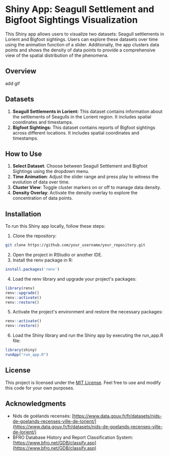 # Shiny App: Seagull Settlement and Bigfoot Sightings Visualization

This Shiny app allows users to visualize two datasets: Seagull settlements in Lorient and Bigfoot sightings. Users can explore these datasets over time using the animation function of a slider. Additionally, the app clusters data points and shows the density of data points to provide a comprehensive view of the spatial distribution of the phenomena.

## Overview

add gif


## Datasets

1. **Seagull Settlements in Lorient:** This dataset contains information about the settlements of Seagulls in the Lorient region. It includes spatial coordinates and timestamps.
2. **Bigfoot Sightings:** This dataset contains reports of Bigfoot sightings across different locations. It includes spatial coordinates and timestamps.


## How to Use

1. **Select Dataset**: Choose between Seagull Settlement and Bigfoot Sightings using the dropdown menu.
2. **Time Animation**: Adjust the slider range and press play to witness the evolution of data over time.
3. **Cluster View**: Toggle cluster markers on or off to manage data density.
4. **Density Overlay**: Activate the density overlay to explore the concentration of data points.

## Installation

To run this Shiny app locally, follow these steps:

1. Clone the repository:
```bash
git clone https://github.com/your_username/your_repository.git
```
2. Open the project in RStudio or another IDE.
3. Install the renv package in R:
```R
install.packages('renv')
```

4. Load the renv library and upgrade your project's packages:
```R
library(renv)
renv::upgrade()
renv::activate()
renv::restore()
```

5. Activate the project's environment and restore the necessary packages:
```R
renv::activate()
renv::restore()
```

6. Load the Shiny library and run the Shiny app by executing the run_app.R file:
```R
library(shiny)
runApp("run_app.R")
```

## License

This project is licensed under the [MIT License](LICENSE). Feel free to use and modify this code for your own purposes.

## Acknowledgments

- Nids de goélands recensés: [https://www.data.gouv.fr/fr/datasets/nids-de-goelands-recenses-ville-de-lorient/](https://www.data.gouv.fr/fr/datasets/nids-de-goelands-recenses-ville-de-lorient/)
- BFRO Database History and Report Classification System: [https://www.bfro.net/GDB/classify.asp](https://www.bfro.net/GDB/classify.asp)
